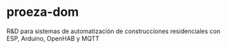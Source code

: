# proeza-dom
R&amp;D para sistemas de automatización de construcciones residenciales con ESP, Arduino, OpenHAB y MQTT

